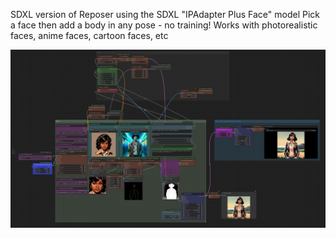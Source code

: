 SDXL version of Reposer using the SDXL "IPAdapter Plus Face" model
Pick a face then add a body in any pose - no training!
Works with photorealistic faces, anime faces, cartoon faces, etc

![Workflow Example of SDXL Reposer](https://github.com/mikecabral/ComfyUI_Workspaces/blob/master/workflows/Reposer/SDXL/SDXL_Reposer_Basic.png)
